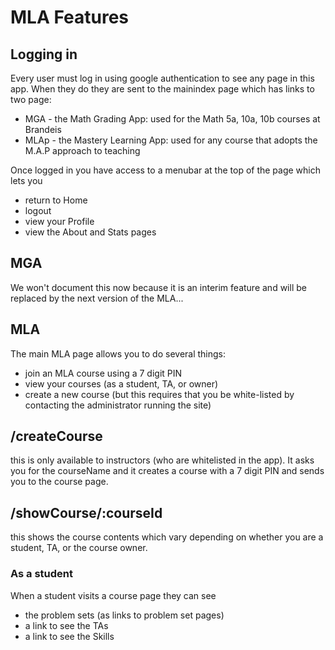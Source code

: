 # MLA Features

## Logging in
Every user must log in using google authentication to see any page in this app.
When they do they are sent to the mainindex page which has links to two page:
* MGA - the Math Grading App:   used for the Math 5a, 10a, 10b courses at Brandeis
* MLAp - the Mastery Learning App: used for any course that adopts the M.A.P approach to teaching

Once logged in you have access to a menubar at the top of the page which lets you
* return to Home
* logout
* view your Profile
* view the About and Stats pages

## MGA
We won't document this now because it is an interim feature and will be replaced by the next version of the MLA...

## MLA
The main MLA page allows you to do several things:
* join an MLA course using a 7 digit PIN
* view your courses (as a student, TA, or owner)
* create a new course (but this requires that you be white-listed by contacting the administrator running the site)

## /createCourse
this is only available to instructors (who are whitelisted in the app).
It asks you for the courseName and it creates a course with a 7 digit PIN and sends you to the course page.

## /showCourse/:courseId
this shows the course contents which vary depending on whether you are a student, TA, or the course owner.

### As a student
When a student visits a course page they can see
* the problem sets (as links to problem set pages)
* a link to see the TAs
* a link to see the Skills


